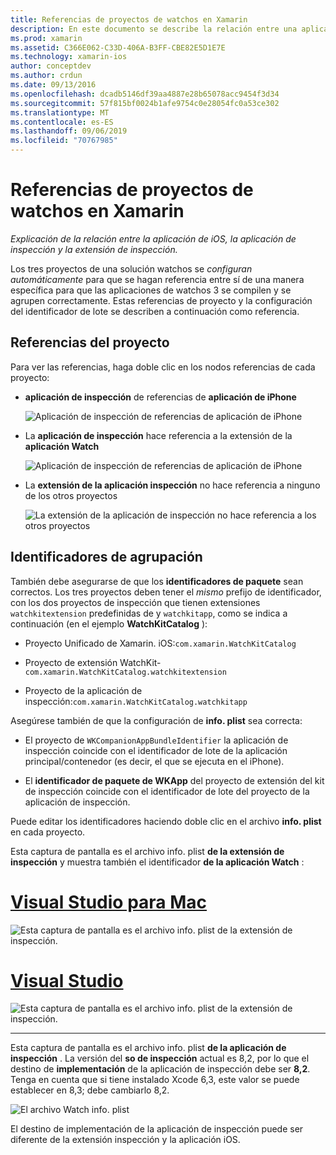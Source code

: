 ```yaml
---
title: Referencias de proyectos de watchos en Xamarin
description: En este documento se describe la relación entre una aplicación de iOS, una aplicación de inspección y una extensión de aplicación de inspección. Describe las referencias de proyecto y los identificadores de agrupación.
ms.prod: xamarin
ms.assetid: C366E062-C33D-406A-B3FF-CBE82E5D1E7E
ms.technology: xamarin-ios
author: conceptdev
ms.author: crdun
ms.date: 09/13/2016
ms.openlocfilehash: dcadb5146df39aa4887e28b65078acc9454f3d34
ms.sourcegitcommit: 57f815bf0024b1afe9754c0e28054fc0a53ce302
ms.translationtype: MT
ms.contentlocale: es-ES
ms.lasthandoff: 09/06/2019
ms.locfileid: "70767985"
---
```

# <a name="watchos-project-references-in-xamarin"></a>Referencias de proyectos de watchos en Xamarin

_Explicación de la relación entre la aplicación de iOS, la aplicación de inspección y la extensión de inspección._

Los tres proyectos de una solución watchos se *configuran automáticamente* para que se hagan referencia entre sí de una manera específica para que las aplicaciones de watchos 3 se compilen y se agrupen correctamente. Estas referencias de proyecto y la configuración del identificador de lote se describen a continuación como referencia.

## <a name="project-references"></a>Referencias del proyecto

Para ver las referencias, haga doble clic en los nodos referencias de cada proyecto:

- **aplicación de inspección** de referencias de **aplicación de iPhone**

  ![](project-references-images/catalog-reference1.png "Aplicación de inspección de referencias de aplicación de iPhone")

- La **aplicación de inspección** hace referencia a la extensión de la **aplicación Watch**

  ![](project-references-images/catalog-reference2.png "Aplicación de inspección de referencias de aplicación de iPhone")

- La **extensión de la aplicación inspección** no hace referencia a ninguno de los otros proyectos

  ![](project-references-images/catalog-reference3.png "La extensión de la aplicación de inspección no hace referencia a los otros proyectos")

## <a name="bundle-identifiers"></a>Identificadores de agrupación

También debe asegurarse de que los **identificadores de paquete** sean correctos.
Los tres proyectos deben tener el *mismo* prefijo de identificador, con los dos proyectos de inspección que tienen extensiones `watchkitextension` predefinidas de y `watchkitapp`, como se indica a continuación (en el ejemplo **WatchKitCatalog** ):

- Proyecto Unificado de Xamarin. iOS:`com.xamarin.WatchKitCatalog`

- Proyecto de extensión WatchKit-`com.xamarin.WatchKitCatalog.watchkitextension`

- Proyecto de la aplicación de inspección:`com.xamarin.WatchKitCatalog.watchkitapp`

Asegúrese también de que la configuración de **info. plist** sea correcta:

- El proyecto de `WKCompanionAppBundleIdentifier` la aplicación de inspección coincide con el identificador de lote de la aplicación principal/contenedor (es decir, el que se ejecuta en el iPhone).

- El **identificador de paquete de WKApp** del proyecto de extensión del kit de inspección coincide con el identificador de lote del proyecto de la aplicación de inspección.

Puede editar los identificadores haciendo doble clic en el archivo **info. plist** en cada proyecto.

Esta captura de pantalla es el archivo info. plist **de la extensión de inspección** y muestra también el identificador **de la aplicación Watch** :

# <a name="visual-studio-for-mactabmacos"></a>[Visual Studio para Mac](#tab/macos)

![](project-references-images/infoplist-extension.png "Esta captura de pantalla es el archivo info. plist de la extensión de inspección.")

# <a name="visual-studiotabwindows"></a>[Visual Studio](#tab/windows)

![](project-references-images/infoplist-extension-vs.png "Esta captura de pantalla es el archivo info. plist de la extensión de inspección.")

-----

Esta captura de pantalla es el archivo info. plist **de la aplicación de inspección** .
La versión del **so de inspección** actual es 8,2, por lo que el destino de **implementación** de la aplicación de inspección debe ser **8,2**. Tenga en cuenta que si tiene instalado Xcode 6,3, este valor se puede establecer en 8,3; debe cambiarlo 8,2.

![](project-references-images/infoplist-watchapp.png "El archivo Watch info. plist")

El destino de implementación de la aplicación de inspección puede ser diferente de la extensión inspección y la aplicación iOS.
